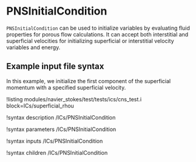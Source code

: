 # PNSInitialCondition

`PNSInitialCondition` can be used to initialize variables by evaluating fluid properties
for porous flow calculations. It can accept both interstitial and superficial velocities for
initializing superficial or interstitial velocity variables and energy.

## Example input file syntax

In this example, we initialize the first component of the superficial momentum with a specified superficial velocity.

!listing modules/navier_stokes/test/tests/ics/cns_test.i block=ICs/superficial_rhou

!syntax description /ICs/PNSInitialCondition

!syntax parameters /ICs/PNSInitialCondition

!syntax inputs /ICs/PNSInitialCondition

!syntax children /ICs/PNSInitialCondition
